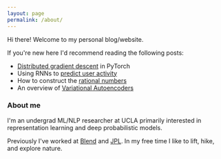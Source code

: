 ```yaml
---
layout: page
permalink: /about/
---
```


Hi there! Welcome to my personal blog/website.

If you're new here I'd recommend reading the following posts:
- [Distributed gradient descent](/Distbelief) in PyTorch
- Using RNNs to [predict user activity](/Predicting-User-Submission)
- How to construct the [rational numbers](/Building-Q)
- An overview of [Variational Autoencoders](/Variational-Autoencoders)


### About me

I'm an undergrad ML/NLP researcher at UCLA primarily interested in representation learning and deep probabilistic models. 

Previously I've worked at [Blend](https://blend.com) and [JPL](https://www.jpl.nasa.gov/).
In my free time I like to lift, hike, and explore nature. 
